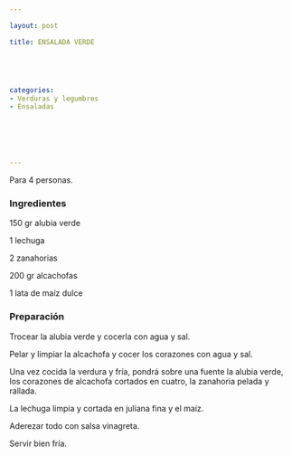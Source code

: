 ```yaml
---

layout: post

title: ENSALADA VERDE





categories:
- Verduras y legumbres
- Ensaladas






---
```


Para 4 personas.

<h3>Ingredientes</h3>

150 gr alubia verde

1 lechuga

2 zanahorias

200 gr alcachofas

1 lata de maíz dulce

<h3>Preparación</h3>

Trocear la alubia verde y cocerla con agua y sal.

Pelar y limpiar la alcachofa y cocer los corazones con agua y sal.

Una vez cocida la verdura y fría, pondrá sobre una fuente la alubia verde, los corazones de alcachofa cortados en cuatro, la zanahoria pelada y rallada.

La lechuga limpia y cortada en juliana fina y el maíz.

Aderezar todo con salsa vinagreta.

Servir bien fría.